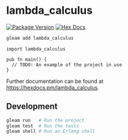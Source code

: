 # lambda_calculus

[![Package Version](https://img.shields.io/hexpm/v/lambda_calculus)](https://hex.pm/packages/lambda_calculus)
[![Hex Docs](https://img.shields.io/badge/hex-docs-ffaff3)](https://hexdocs.pm/lambda_calculus/)

```sh
gleam add lambda_calculus
```
```gleam
import lambda_calculus

pub fn main() {
  // TODO: An example of the project in use
}
```

Further documentation can be found at <https://hexdocs.pm/lambda_calculus>.

## Development

```sh
gleam run   # Run the project
gleam test  # Run the tests
gleam shell # Run an Erlang shell
```
